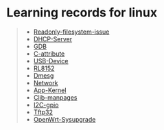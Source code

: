 # Learning records for linux

> - [Readonly-filesystem-issue](https://nbviewer.jupyter.org/github/openxzx/learn-records/blob/master/linux/readonly/readonly-system-issue.ipynb)
> - [DHCP-Server](https://nbviewer.jupyter.org/github/openxzx/learn-records/blob/master/linux/dhcp/dhcp-server.ipynb)
> - [GDB](https://nbviewer.jupyter.org/github/openxzx/learn-records/blob/master/linux/gdb/gdb.ipynb)
> - [C-attribute](https://nbviewer.jupyter.org/github/openxzx/learn-records/blob/master/linux/c-attribute/c-attribute.ipynb)
> - [USB-Device](https://nbviewer.jupyter.org/github/openxzx/learn-records/blob/master/linux/usbdev/usb-device.ipynb)
> - [RL8152](https://nbviewer.jupyter.org/github/openxzx/learn-records/blob/master/linux/RL8152/RL8152-driver.ipynb)
> - [Dmesg](https://nbviewer.jupyter.org/github/openxzx/learn-records/blob/master/linux/dmesg/dmesg.ipynb)
> - [Network](https://nbviewer.jupyter.org/github/openxzx/learn-records/blob/master/linux/network/network.ipynb)
> - [App-Kernel](https://nbviewer.jupyter.org/github/openxzx/learn-records/blob/master/linux/app-kernel/user-kernel-switch.ipynb)
> - [Clib-manpages](https://nbviewer.jupyter.org/github/openxzx/learn-records/blob/master/linux/manpages/clib-manpages.ipynb)
> - [I2C-gpio](https://nbviewer.jupyter.org/github/openxzx/learn-records/blob/master/linux/i2c-gpio/i2c-gpio.ipynb)
> - [Tftp32](https://nbviewer.jupyter.org/github/openxzx/learn-records/blob/master/linux/tftpd32/tftp32.ipynb)
> - [OpenWrt-Sysupgrade](https://nbviewer.jupyter.org/github/openxzx/learn-records/blob/master/linux/openwrt-sysupgrade/openwrt-sysupgrade.ipynb)
